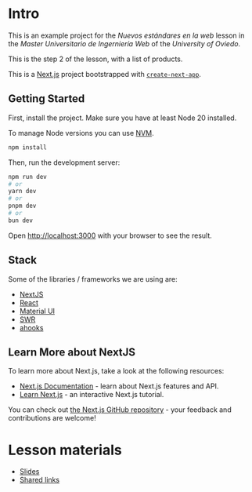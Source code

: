 # Intro

This is an example project for the _Nuevos estándares en la web_ lesson in the _Master Universitario de Ingerniería Web_ of the _University of Oviedo_.

This is the step 2 of the lesson, with a list of products.

This is a [Next.js](https://nextjs.org) project bootstrapped with [`create-next-app`](https://nextjs.org/docs/app/api-reference/cli/create-next-app).

## Getting Started

First, install the project. Make sure you have at least Node 20 installed.

To manage Node versions you can use [NVM](https://nodejs.org/en/download/package-manager).

```bash
npm install
```

Then, run the development server:

```bash
npm run dev
# or
yarn dev
# or
pnpm dev
# or
bun dev
```

Open [http://localhost:3000](http://localhost:3000) with your browser to see the result.

## Stack

Some of the libraries / frameworks we are using are:

- [NextJS](https://nextjs.org/docs)
- [React](https://react.dev/learn)
- [Material UI](https://mui.com/material-ui/getting-started/)
- [SWR](https://swr.vercel.app/docs/getting-started)
- [ahooks](https://ahooks.js.org/)

## Learn More about NextJS

To learn more about Next.js, take a look at the following resources:

- [Next.js Documentation](https://nextjs.org/docs) - learn about Next.js features and API.
- [Learn Next.js](https://nextjs.org/learn) - an interactive Next.js tutorial.

You can check out [the Next.js GitHub repository](https://github.com/vercel/next.js) - your feedback and contributions are welcome!

# Lesson materials

- [Slides](https://docs.google.com/presentation/d/1W_Z_zYL4zqtGvXJsEkWdXX5BLAsSDvtdQ-x0xyQR5JA/edit?usp=sharing)
- [Shared links](https://docs.google.com/document/d/1euDYZegxtd4gr1ymxbLzJh_OZpH2Cl1KoNy_fxT4rnI/edit?usp=sharing)
